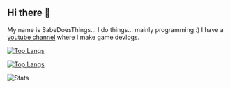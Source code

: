 ## Hi there 👋

My name is SabeDoesThings... I do things... mainly programming :)
I have a [youtube channel](https://www.youtube.com/@SabeDoesThingsChannel) where I make game devlogs.

[![Top Langs](https://github-readme-stats.vercel.app/api/top-langs/?username=sabedoesthings)](https://github.com/anuraghazra/github-readme-stats)

[![Top Langs](https://github-readme-stats.vercel.app/api/top-langs/?username=sabedoesthings&layout=donut&theme=highcontrast)](https://github.com/anuraghazra/github-readme-stats) 

![Stats](https://github-readme-stats.vercel.app/api?username=sabedoesthings&count_private=true&show_icons=true&disable_animations=true&theme=dark)

